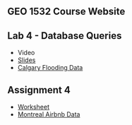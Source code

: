 ## GEO 1532 Course Website

## Lab 4 - Database Queries
- Video
- [Slides](https://www.dropbox.com/s/j6qdtimgqsmrrg1/udm-teaching-slides.pdf?dl=0)
- [Calgary Flooding Data](https://www.dropbox.com/s/1atq4xze7hsaudl/calgary_flood.zip?dl=0)

## Assignment 4 
- [Worksheet](https://www.dropbox.com/s/swfnbm5adrume84/udm-assignment-worksheet.pdf?dl=0)
- [Montreal Airbnb Data](https://www.dropbox.com/s/2u0pweyvj77n0sd/mtl_airbnb.zip?dl=0)

